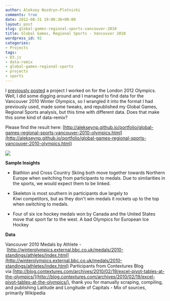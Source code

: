 ```yaml
---
author: Aleksey Nozdryn-Plotnicki
comments: true
date: 2012-08-31 19:00:36+00:00
layout: post
slug: global-games-regional-sports-vancouver-2010
title: Global Games, Regional Sports - Vancouver 2010
wordpress_id: 92
categories:
- Projects
tags:
- D3.js
- data-remix
- global-games-regional-sports
- projects
- sports
---
```


I [previously posted](http://alekseynp.github.io/new-project-global-games-regional-sports-london-2012/) a project I worked on for the London 2012 Olympics. Well, I did some digging around and I managed to find data for the Vancouver 2010 Winter Olympics, so I wrangled it into the format I had previously used, made some tweaks, and republished my Global Games, Regional Sports analysis, but this time with different data. Does that make this some kind of data-remix?

Please find the result here: [http://alekseynp.github.io/portfolio/global-games-regional-sports-vancouver-2010-olympics.html](http://alekseynp.github.io/portfolio/global-games-regional-sports-vancouver-2010-olympics.html)

[![](http://alekseynp.github.io/wp-content/uploads/2012/08/screenshot1.png)](http://alekseynp.github.io/portfolio/global-games-regional-sports-vancouver-2010-olympics.html)

**Sample Insights**



	
  * Biathlon and Cross Country Skiing both move together towards Northern Europe when switching from participants to medals. Due to similarities in the sports, we would expect them to be linked.

	
  * Skeleton is most southern in participants due largely to Kiwi competitors, but as they don't win medals it rockets up to the top when switching to medals.

	
  * Four of six ice hockey medals won by Canada and the United States move that sport far to the west. A bad Olympics for European Ice Hockey


**Data**

Vancouver 2010 Medals by Athlete - [http://winterolympics.external.bbc.co.uk/medals/2010-standings/athletes/index.html](http://winterolympics.external.bbc.co.uk/medals/2010-standings/athletes/index.html)
Participants from Contextures Blog via [http://blog.contextures.com/archives/2010/02/19/excel-pivot-tables-at-the-olympics/](http://blog.contextures.com/archives/2010/02/19/excel-pivot-tables-at-the-olympics/), thank you for manually scraping, compiling, and publishing
Latitude and Longitude of Capitals - Mix of sources, primarily Wikipedia
